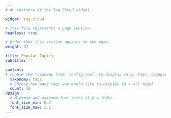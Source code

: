 ```yaml
---
# An instance of the Tag Cloud widget.

widget: tag_cloud

# This file represents a page section.
headless: true

# Order that this section appears on the page.
weight: 37

title: Popular Topics
subtitle: ''

content:
# Choose the taxonomy from `config.toml` to display (e.g. tags, categories)
  taxonomy: tags
  # Choose how many tags you would like to display (0 = all tags)
  count: 10
design:
  # Minimum and maximum font sizes (1.0 = 100%).
  font_size_min: 0.7
  font_size_max: 2.2
---
```

